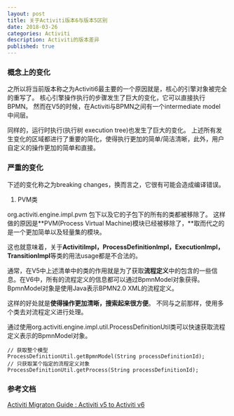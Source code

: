 ```yaml
---
layout: post
title: 关于Activiti版本6与版本5区别
date: 2018-03-26
categories: Activiti
description: Activiti的版本差异
published: true
---
```


### 概念上的变化

之所以将当前版本称之为Activiti6最主要的一个原因就是，核心的引擎对象被完全的重写了。 核心引擎操作执行的步骤发生了巨大的变化，它可以直接执行BPMN。 然而在V5的时候，在Activiti与BPMN之间有一个intermediate model 中间层。

同样的，运行时执行(执行树 execution tree)也发生了巨大的变化。 上述所有发生变化的区域都进行了重要的简化，使得执行更加的简单/简洁清晰，此外，用户自定义的操作更加的简单和直接。

### 严重的变化

下述的变化称之为breaking changes，换而言之，它很有可能会造成编译错误。

1. PVM类

org.activiti.engine.impl.pvm 包下以及它的子包下的所有的类都被移除了。 这样做的原因是**PVM(Process Virtual Machine)模块已经被移除了，**取而代之的是一个更加简单以及轻量集的模块。

这也就意味着，关于**ActivitiImpl，ProcessDefinitionImpl，ExecutionImpl，TransitionImpl**等类的用法usage都是不合法的。

通常，在V5中上述清单中的类的作用就是为了获取**流程定义**中的包含的一些信息。在V6中，所有的流程定义的信息都可以通过BpmnModel对象获得。BpmnModel对象是使用Java表示BPMN2.0 XML的流程定义。 

这样的好处就是**使得操作更加清晰，搜索起来很方便**。 不同与之前那样，使用多个类去对流程定义进行处理。

通过使用org.activiti.engine.impl.util.ProcessDefinitionUtil类可以快速获取流程定义表示的BpmnModel对象。

    // 获取整个模型
    ProcessDefinitionUtil.getBpmnModel(String processDefinitionId);
    // 只获取某个指定的流程定义对象
    ProcessDefinitionUtil.getProcess(String processDefinitionId);


### 参考文档

<a href="https://www.activiti.org/migration.html"> Activiti Migraton Guide : Activiti v5 to Activiti v6</a>



